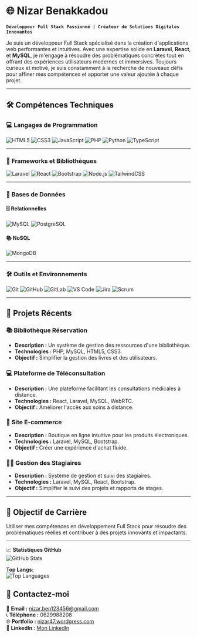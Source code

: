 # 🌐 Nizar Benakkadou  

**`Développeur Full Stack Passionné | Créateur de Solutions Digitales Innovantes`**

Je suis un développeur Full Stack spécialisé dans la création d'applications web performantes et intuitives. Avec une expertise solide en **Laravel**, **React**, et **MySQL**, je m'engage à résoudre des problématiques concrètes tout en offrant des expériences utilisateurs modernes et immersives. Toujours curieux et motivé, je suis constamment à la recherche de nouveaux défis pour affiner mes compétences et apporter une valeur ajoutée à chaque projet.  

---

## 🛠 **Compétences Techniques**

### 💻 **Langages de Programmation**  
![HTML5](https://img.shields.io/badge/HTML5-%23E34F26.svg?style=for-the-badge&logo=html5&logoColor=white)
![CSS3](https://img.shields.io/badge/CSS3-%231572B6.svg?style=for-the-badge&logo=css3&logoColor=white)
![JavaScript](https://img.shields.io/badge/JavaScript-%23323330.svg?style=for-the-badge&logo=javascript&logoColor=%23F7DF1E)
![PHP](https://img.shields.io/badge/PHP-%23777BB4.svg?style=for-the-badge&logo=php&logoColor=white)
![Python](https://img.shields.io/badge/Python-%2314354C.svg?style=for-the-badge&logo=python&logoColor=white)
![TypeScript](https://img.shields.io/badge/TypeScript-%23007ACC.svg?style=for-the-badge&logo=typescript&logoColor=white)

---

### 🔧 **Frameworks et Bibliothèques**  
![Laravel](https://img.shields.io/badge/Laravel-%23FF2D20.svg?style=for-the-badge&logo=laravel&logoColor=white)
![React](https://img.shields.io/badge/React-%2320232a.svg?style=for-the-badge&logo=react&logoColor=%2361DAFB)
![Bootstrap](https://img.shields.io/badge/Bootstrap-%23563D7C.svg?style=for-the-badge&logo=bootstrap&logoColor=white)
![Node.js](https://img.shields.io/badge/Node.js-%23339933.svg?style=for-the-badge&logo=nodedotjs&logoColor=white)
![TailwindCSS](https://img.shields.io/badge/TailwindCSS-%2338B2AC.svg?style=for-the-badge&logo=tailwind-css&logoColor=white)

---

### 💾 **Bases de Données**  

#### 🗄 **Relationnelles**  
![MySQL](https://img.shields.io/badge/MySQL-%2300f.svg?style=for-the-badge&logo=mysql&logoColor=white)
![PostgreSQL](https://img.shields.io/badge/PostgreSQL-%23316192.svg?style=for-the-badge&logo=postgresql&logoColor=white)

#### 📚 **NoSQL**  
![MongoDB](https://img.shields.io/badge/MongoDB-%2347A248.svg?style=for-the-badge&logo=mongodb&logoColor=white)

---

### 🛠 **Outils et Environnements**  
![Git](https://img.shields.io/badge/Git-%23F05033.svg?style=for-the-badge&logo=git&logoColor=white)
![GitHub](https://img.shields.io/badge/GitHub-%23121011.svg?style=for-the-badge&logo=github&logoColor=white)
![GitLab](https://img.shields.io/badge/GitLab-%23FC6D26.svg?style=for-the-badge&logo=gitlab&logoColor=white)
![VS Code](https://img.shields.io/badge/VS%20Code-%23007ACC.svg?style=for-the-badge&logo=visual-studio-code&logoColor=white)
![Jira](https://img.shields.io/badge/Jira-%230052CC.svg?style=for-the-badge&logo=jira&logoColor=white)
![Scrum](https://img.shields.io/badge/Scrum-%23E34F26.svg?style=for-the-badge&logo=scrumalliance&logoColor=white)

---

## 🚀 **Projets Récents**

### 📚 **Bibliothèque Réservation**  
- **Description :** Un système de gestion des ressources d'une bibliothèque.  
- **Technologies :** PHP, MySQL, HTML5, CSS3.  
- **Objectif :** Simplifier la gestion des livres et des utilisateurs.  

### 💻 **Plateforme de Téléconsultation**  
- **Description :** Une plateforme facilitant les consultations médicales à distance.  
- **Technologies :** React, Laravel, MySQL, WebRTC.  
- **Objectif :** Améliorer l'accès aux soins à distance.  

### 🛒 **Site E-commerce**  
- **Description :** Boutique en ligne intuitive pour les produits électroniques.  
- **Technologies :** Laravel, MySQL, Bootstrap.  
- **Objectif :** Créer une expérience d'achat fluide.  

### 👩‍🎓 **Gestion des Stagiaires**  
- **Description :** Système de gestion et suivi des stagiaires.  
- **Technologies :** Laravel, MySQL, React, Bootstrap.  
- **Objectif :** Simplifier le suivi des projets et rapports de stages.  

---

## 🎯 **Objectif de Carrière**  

Utiliser mes compétences en développement Full Stack pour résoudre des problématiques réelles et contribuer à des projets innovants et impactants.

---
📈 **Statistiques GitHub**  
![GitHub Stats](https://github-readme-stats.vercel.app/api?username=nizar47&show_icons=true&hide_title=true&count_private=true&theme=dark)  

**Top Langs:**  
![Top Languages](https://github-readme-stats.vercel.app/api/top-langs/?username=nizar47&langs_count=10&theme=dark)


## 🤝 **Contactez-moi**  

📧 **Email :** [nizar.ben123456@gmail.com](mailto:nizar.ben123456@gmail.com)  
📞 **Téléphone :** 0629988208  
🌐 **Portfolio :** [nizar47.wordpress.com](https://nizar47.wordpress.com)  
💼 **LinkedIn :** [Mon LinkedIn](https://www.linkedin.com/in/nizar-benakkadou-2bb541311/)
